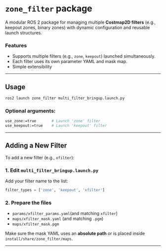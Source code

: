 # `zone_filter` package

A modular ROS 2 package for managing multiple **Costmap2D filters** (e.g., keepout zones, binary zones) with dynamic configuration and reusable launch structures.

### Features

* Supports multiple filters (e.g., `zone`, `keepout`) launched simultaneously.
* Each filter uses its own parameter YAML and mask map.
* Simple extensibility

---

## Usage

```bash
ros2 launch zone_filter multi_filter_bringup.launch.py
```

### Optional arguments:

```bash
use_zone:=true       # Launch 'zone' filter
use_keepout:=true    # Launch 'keepout' filter
```

---

## Adding a New Filter

To add a new filter (e.g., `xfilter`):

### 1. Edit `multi_filter_bringup.launch.py`

Add your filter name to the list:

```python
filter_types = ['zone', 'keepout', 'xfilter']
```

### 2. Prepare the files

* `params/xfilter_params.yaml`(and matching `xfilter`)
* `maps/xfilter_mask.yaml` (and matching `.pgm`)
* `maps/xfilter_mask.pgm`


Make sure the mask YAML uses an **absolute path** or is placed inside `install/share/zone_filter/maps`.

---